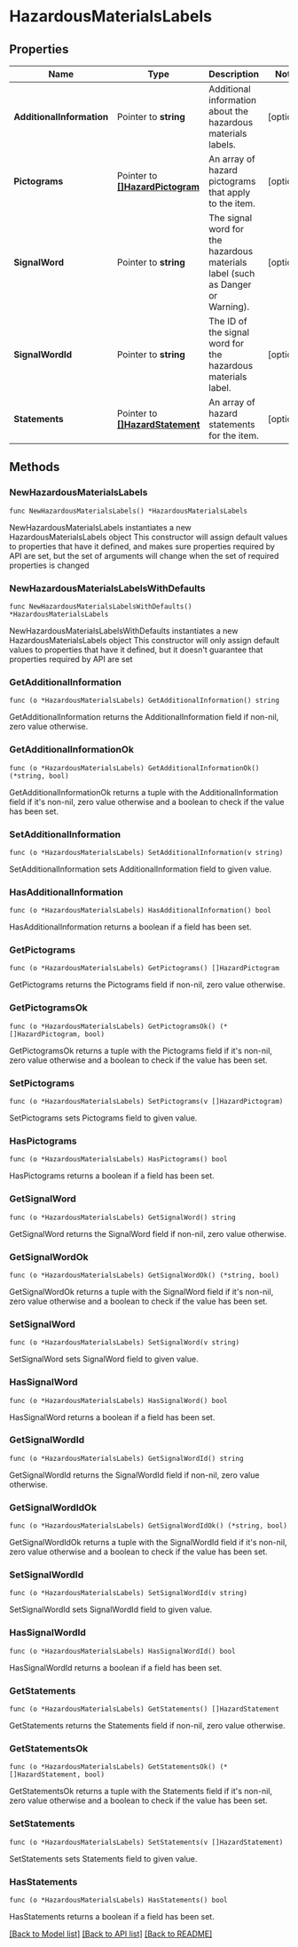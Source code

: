 # HazardousMaterialsLabels

## Properties

Name | Type | Description | Notes
------------ | ------------- | ------------- | -------------
**AdditionalInformation** | Pointer to **string** | Additional information about the hazardous materials labels. | [optional] 
**Pictograms** | Pointer to [**[]HazardPictogram**](HazardPictogram.md) | An array of hazard pictograms that apply to the item. | [optional] 
**SignalWord** | Pointer to **string** | The signal word for the hazardous materials label (such as Danger or Warning). | [optional] 
**SignalWordId** | Pointer to **string** | The ID of the signal word for the hazardous materials label. | [optional] 
**Statements** | Pointer to [**[]HazardStatement**](HazardStatement.md) | An array of hazard statements for the item. | [optional] 

## Methods

### NewHazardousMaterialsLabels

`func NewHazardousMaterialsLabels() *HazardousMaterialsLabels`

NewHazardousMaterialsLabels instantiates a new HazardousMaterialsLabels object
This constructor will assign default values to properties that have it defined,
and makes sure properties required by API are set, but the set of arguments
will change when the set of required properties is changed

### NewHazardousMaterialsLabelsWithDefaults

`func NewHazardousMaterialsLabelsWithDefaults() *HazardousMaterialsLabels`

NewHazardousMaterialsLabelsWithDefaults instantiates a new HazardousMaterialsLabels object
This constructor will only assign default values to properties that have it defined,
but it doesn't guarantee that properties required by API are set

### GetAdditionalInformation

`func (o *HazardousMaterialsLabels) GetAdditionalInformation() string`

GetAdditionalInformation returns the AdditionalInformation field if non-nil, zero value otherwise.

### GetAdditionalInformationOk

`func (o *HazardousMaterialsLabels) GetAdditionalInformationOk() (*string, bool)`

GetAdditionalInformationOk returns a tuple with the AdditionalInformation field if it's non-nil, zero value otherwise
and a boolean to check if the value has been set.

### SetAdditionalInformation

`func (o *HazardousMaterialsLabels) SetAdditionalInformation(v string)`

SetAdditionalInformation sets AdditionalInformation field to given value.

### HasAdditionalInformation

`func (o *HazardousMaterialsLabels) HasAdditionalInformation() bool`

HasAdditionalInformation returns a boolean if a field has been set.

### GetPictograms

`func (o *HazardousMaterialsLabels) GetPictograms() []HazardPictogram`

GetPictograms returns the Pictograms field if non-nil, zero value otherwise.

### GetPictogramsOk

`func (o *HazardousMaterialsLabels) GetPictogramsOk() (*[]HazardPictogram, bool)`

GetPictogramsOk returns a tuple with the Pictograms field if it's non-nil, zero value otherwise
and a boolean to check if the value has been set.

### SetPictograms

`func (o *HazardousMaterialsLabels) SetPictograms(v []HazardPictogram)`

SetPictograms sets Pictograms field to given value.

### HasPictograms

`func (o *HazardousMaterialsLabels) HasPictograms() bool`

HasPictograms returns a boolean if a field has been set.

### GetSignalWord

`func (o *HazardousMaterialsLabels) GetSignalWord() string`

GetSignalWord returns the SignalWord field if non-nil, zero value otherwise.

### GetSignalWordOk

`func (o *HazardousMaterialsLabels) GetSignalWordOk() (*string, bool)`

GetSignalWordOk returns a tuple with the SignalWord field if it's non-nil, zero value otherwise
and a boolean to check if the value has been set.

### SetSignalWord

`func (o *HazardousMaterialsLabels) SetSignalWord(v string)`

SetSignalWord sets SignalWord field to given value.

### HasSignalWord

`func (o *HazardousMaterialsLabels) HasSignalWord() bool`

HasSignalWord returns a boolean if a field has been set.

### GetSignalWordId

`func (o *HazardousMaterialsLabels) GetSignalWordId() string`

GetSignalWordId returns the SignalWordId field if non-nil, zero value otherwise.

### GetSignalWordIdOk

`func (o *HazardousMaterialsLabels) GetSignalWordIdOk() (*string, bool)`

GetSignalWordIdOk returns a tuple with the SignalWordId field if it's non-nil, zero value otherwise
and a boolean to check if the value has been set.

### SetSignalWordId

`func (o *HazardousMaterialsLabels) SetSignalWordId(v string)`

SetSignalWordId sets SignalWordId field to given value.

### HasSignalWordId

`func (o *HazardousMaterialsLabels) HasSignalWordId() bool`

HasSignalWordId returns a boolean if a field has been set.

### GetStatements

`func (o *HazardousMaterialsLabels) GetStatements() []HazardStatement`

GetStatements returns the Statements field if non-nil, zero value otherwise.

### GetStatementsOk

`func (o *HazardousMaterialsLabels) GetStatementsOk() (*[]HazardStatement, bool)`

GetStatementsOk returns a tuple with the Statements field if it's non-nil, zero value otherwise
and a boolean to check if the value has been set.

### SetStatements

`func (o *HazardousMaterialsLabels) SetStatements(v []HazardStatement)`

SetStatements sets Statements field to given value.

### HasStatements

`func (o *HazardousMaterialsLabels) HasStatements() bool`

HasStatements returns a boolean if a field has been set.


[[Back to Model list]](../README.md#documentation-for-models) [[Back to API list]](../README.md#documentation-for-api-endpoints) [[Back to README]](../README.md)


